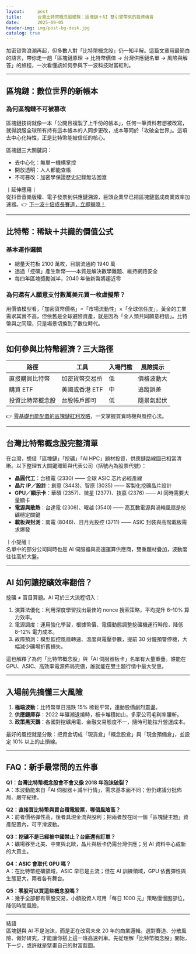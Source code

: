 ```yaml
---
layout:     post
title:      台灣比特幣概念股總覽：區塊鏈＋AI 雙引擎帶來的投資機會
date:       2025-09-05
header-img: img/post-bg-desk.jpg
catalog: true
---
```


加密貨幣浪潮再起，但多數人對「比特幣概念股」仍一知半解。這篇文章用最簡白的語言，帶你走一趟「區塊鏈原理 → 比特幣價值 → 台灣供應鏈名單 → 風險與解答」的旅程，一次看懂該如何參與下一波科技財富紅利。

---

## 區塊鏈：數位世界的新帳本

### 為何區塊鏈不可被篡改  
區塊鏈技術就像一本「公開且複製了上千份的帳本」，任何一筆資料若想被改寫，就得說服全球所有持有這本帳本的人同步更改，成本等同於「攻破全世界」。這項去中心化特性，正是比特幣能被信任的核心。

區塊鏈三大關鍵詞：  
- 去中心化：無單一機構掌控  
- 開放透明：人人都能查帳  
- 不可篡改：加密學保證歷史記錄無法回滾  

丨延伸應用丨  
從抖音音樂版權、電子發票到供應鏈溯源，巨頭企業早已把區塊鏈當成商業效率加速器。👉 [下一波十倍成長賽道，立即揭曉！](https://okxdog.com/)

---

## 比特幣：稀缺＋共識的價值公式

### 基本運作邏輯  
- 總量天花板 2100 萬枚，目前流通約 1940 萬  
- 透過「挖礦」產生新幣——本質是解決數學難題、維持網路安全  
- 每四年區塊獎勵減半，2040 年後新幣將趨近零  

### 為何還有人願意支付數萬美元買一枚虛擬幣？  
用價值模型看，「加密貨幣價格」=「市場流動性」×「全球信任度」。黃金的工業需求其實不高，但依舊是全球避險資產，就是因為「全人類共同願意相信」。比特幣與之同理，只是場景切換到了數位時代。  

---

## 如何參與比特幣經濟？三大路徑

| 路徑 | 工具 | 入場門檻 | 風險提示 |
|---|---|---|---|
| 直接購買比特幣 | 加密貨幣交易所 | 低 | 價格波動大 |
| 購買 ETF | 美國或香港 ETF | 中 | 追蹤誤差 |
| 投資比特幣概念股 | 台股帳戶即可 | 低 | 隨景氣起伏 |

👉 [零基礎也能配置的區塊鏈紅利攻略](https://okxdog.com/)，一文掌握買賣時機與風控心法。

---

## 台灣比特幣概念股完整清單

在台灣，想借「區塊鏈」「挖礦」「AI HPC」題材投資，供應鏈路線圖已相當清晰。以下整理五大關鍵環節與代表公司（括號內為股票代號）：

- **晶圓代工**：台積電 (2330) —— 全球 ASIC 芯片必經產線  
- **晶片 IP／設計**：創意 (3443)、智原 (3035) —— 客製化挖礦晶片設計  
- **GPU／顯示卡**：華碩 (2357)、微星 (2377)、技嘉 (2376) —— AI 同時需要大量顯卡  
- **電源與散熱**：台達電 (2308)、曜越 (3540) —— 高瓦數電源與渦輪風扇是挖礦穩定關鍵  
- **載板與封測**：南電 (8046)、日月光投控 (3711) —— ASIC 封裝與高階載板需求爆發  

丨小提醒丨  
名單中的部分公司同時也是 AI 伺服器與高速運算供應商，雙重題材疊加，波動度往往高於大盤。

---

## AI 如何讓挖礦效率翻倍？

挖礦 ≠ 盲目算題。AI 可於三大流程切入：  
1. 演算法優化：利用深度學習找出最佳的 nonce 搜索策略，平均提升 6–10% 算力效率。  
2. 電源調度：運用強化學習，根據幣價、電價動態調整挖礦機運行時段，降低 8–12% 電力成本。  
3. 故障預測：模型監控風扇轉速、溫度與電壓參數，提前 30 分鐘預警停機，大幅減少礦場折舊損失。  

這也解釋了為何「比特幣概念股」與「AI 伺服器板卡」名單有大量重疊。誰能在 GPU、ASIC、高效率電源佈局完備，誰就能在雙主題行情中最大受惠。

---

## 入場前先搞懂三大風險

1. **極端波動**：比特幣單日漲跌 15% 稀鬆平常，連動股價劇烈震盪。  
2. **供應鏈庫存**：2022 年礦潮退燒時，板卡堆積如山，多家公司毛利率腰斬。  
3. **政策黑天鵝**：各國對挖礦用電、金融交易態度不一，隨時可能拉升營運成本。  

最好的風控就是分散：把資金切成「現貨倉」「概念股倉」與「現金預備倉」，並設定 10% 以上的止損線。

---

## FAQ：新手最常問的五件事

**Q1：台灣比特幣概念股會不會又像 2018 年泡沫破裂？**  
A：本波動能來自「AI 伺服器＋減半行情」，需求基本面不同；但仍建議分批佈局、嚴守紀律。

**Q2：直接買比特幣與買台積電股票，哪個風險高？**  
A：前者價格彈性高，後者具現金流與股利；把兩者放在同一個「區塊鏈主題」資產配置內，可平滑波動。

**Q3：挖礦不是已經被中國禁止？台廠還有訂單？**  
A：礦場移至北美、中東與北歐，晶片與板卡仍需台灣供應；另 AI 資料中心成新的大買主。

**Q4：ASIC 會取代 GPU 嗎？**  
A：在比特幣挖礦領域，ASIC 早已是主流；但在 AI 訓練領域，GPU 依舊彈性與生態更大，兩者各有舞台。

**Q5：零股可以買這些概念股嗎？**  
A：幾乎全部都有零股交易，小額投資人可用「每日 1000 元」策略慢慢囤部位，降低時間風險。

---

結語  
區塊鏈與 AI 不是泡沫，而是正在改寫未來 20 年的商業邏輯。選對賽道、分散風險、做好研究，才能讓你搭上這一班高速列車。先從理解「比特幣概念股」開始，下一步，或許就是擘畫自己的財富藍圖。